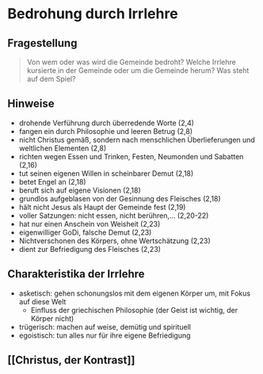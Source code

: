 # Bedrohung durch Irrlehre

## Fragestellung

> Von wem oder was wird die Gemeinde bedroht? Welche Irrlehre kursierte in der Gemeinde oder um die Gemeinde herum? Was steht auf dem Spiel?

## Hinweise

- drohende Verführung durch überredende Worte (2,4)
- fangen ein durch Philosophie und leeren Betrug (2,8)
- nicht Christus gemäß, sondern nach menschlichen Überlieferungen und weltlichen Elementen (2,8)
- richten wegen Essen und Trinken, Festen, Neumonden und Sabatten (2,16)
- tut seinen eigenen Willen in scheinbarer Demut (2,18)
- betet Engel an (2,18)
- beruft sich auf eigene Visionen (2,18)
- grundlos aufgeblasen von der Gesinnung des Fleisches (2,18)
- hält nicht Jesus als Haupt der Gemeinde fest (2,19)
- voller Satzungen: nicht essen, nicht berühren,... (2,20-22)
- hat nur einen Anschein von Weisheit (2,23)
- eigenwilliger GoDi, falsche Demut (2,23)
- Nichtverschonen des Körpers, ohne Wertschätzung (2,23)
- dient zur Befriedigung des Fleisches (2,23)

## Charakteristika der Irrlehre

- asketisch: gehen schonungslos mit dem eigenen Körper um, mit Fokus auf diese Welt
	- Einfluss der griechischen Philosophie (der Geist ist wichtig, der Körper nicht)
- trügerisch: machen auf weise, demütig und spirituell 
- egoistisch: tun alles nur für ihre eigene Befriedigung

## [[Christus, der Kontrast]]